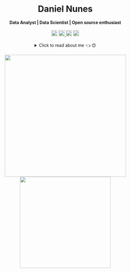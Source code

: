 <h1 align="center"> Daniel Nunes </h1>
    
<div align="center" height="20" >
<b>Data Analyst | Data Scientist | Open source enthusiast </b>
<br />
<br />
</div>

<div align="center">
<a href="https://linkedin.com/in/danielnunesdc" target="blank" title="Daniel Nunes profile at LinkedIn"><img src="https://img.shields.io/badge/-@danielnunesdc-blue?style=flat-square&logo=Linkedin&logoColor=white&link=https://www.linkedin.com/in/danielnunesdc" alt="danielnunesdc" height="20" /></a>
<a href="mailto:danielnunesdev@gmail.com" target="blank" title="Daniel Nunes Gmail"> <img src="https://img.shields.io/badge/Gmail-D14836?style=for-the-badge&logo=gmail&logoColor=white" height="20" /> </a>
<img src="https://img.shields.io/static/v1?label=Overview&message=nunesdaniel&color=f8efd4&style=for-the-badge&logo=GitHub" alt="ilustração do nome" height="20" >
 <img src="https://img.shields.io/github/followers/nunesdaniel?label=follow&style=social" alt="Github Follower's count" height="20" >
 <br />
<br />
</div>

<div align="center">
<details closed>
<summary>Click to read about me 👈 😊</summary>
<br />
<br />
Hey there! I am Daniel, aka <a href="https://linkedin.com/in/danielnunesdc" target="blank">danielnunesdc</a> :wave: 😊
<br />
<br />
I am a dedicated Data Analyst who always seeks to improve my knowledge and contribute to creating or evolving the products and processes of the companies I work for. I have worked with multiple clients in various fields, including business, sales, medicine, and education.

I have experience in Data Analysis, Data Science, Systems Development, and Business process automation. My main technological skills include <b>Python</b>, <b>R</b>, <b>Shell Script</b>, and <b>SQL</b>. I am also comfortable using <b>Javascript</b>, <b>Batch Script</b>, <b>C</b>, and <b>GO</b>.

Daily, I work with multiple databases such as <b>MySQL</b>, <b>Oracle</b>, <b>SQL Server</b>, <b>PostgreSQL</b>, and <b>MongoDB</b>. Additionally, I use data visualization tools like <b>Power BI</b>, <b>Looker Studio</b>, and <b>Tableau</b>.

Currently, I am employed as a Data Analyst at Assesso. Additionally, I work as a Citizen Scientist at IASC(International Astronomical Search Collaboration).
<br />
<br />
</details>
</div>
<br />

<div align="center">
<img width="401px" align="center" src="https://github-readme-stats.vercel.app/api?username=nunesdaniel&theme=light&show_icons=true" />
<img width="300px" align="center" src="https://github-readme-stats.vercel.app/api/top-langs/?username=nunesdaniel&hide=html&layout=compact&theme=light" />
</div>

